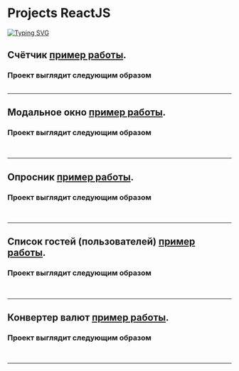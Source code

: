 # Projects ReactJS

[![Typing SVG](https://readme-typing-svg.herokuapp.com?color=%2336BCF7&lines=Projects+ReactJS)](https://github.com/skarb-by/Projects-ReactJS)

## Счётчик [пример работы](https://github.com/skarb-by/Projects-ReactJS/tree/main/counter).

### Проект выглядит следующим образом

<img
  src="https://raw.githubusercontent.com/skarb-by/images/main/help/screenshot/counter.png"
  alt=""
  title=""
  style="display: inline-block; margin: 0 auto; ">

<hr/>

## Модальное окно [пример работы](https://github.com/skarb-by/Projects-ReactJS/tree/main/modal).

### Проект выглядит следующим образом

<img
  src="https://raw.githubusercontent.com/skarb-by/images/main/help/screenshot/modal1.png"
  alt=""
  title=""
  style="display: inline-block; margin: 0 auto;">
<img
  src="https://raw.githubusercontent.com/skarb-by/images/main/help/screenshot/modal2.png"
  alt=""
  title=""
  style="display: inline-block; margin: 0 auto;">

<hr/>

## Опросник [пример работы](https://github.com/skarb-by/Projects-ReactJS/tree/main/quiz).

### Проект выглядит следующим образом

<img
  src="https://raw.githubusercontent.com/skarb-by/images/main/help/screenshot/quiz1.png"
  alt=""
  title=""
  style="display: inline-block; margin: 0 auto;">
<img
  src="https://raw.githubusercontent.com/skarb-by/images/main/help/screenshot/quiz2.png"
  alt=""
  title=""
  style="display: inline-block; margin: 0 auto;">

  <hr/>

## Список гостей (пользователей) [пример работы](https://github.com/skarb-by/Projects-ReactJS/tree/main/users).

### Проект выглядит следующим образом

<img
  src="https://raw.githubusercontent.com/skarb-by/images/main/help/screenshot/users1.png"
  alt=""
  title=""
  style="display: inline-block; margin: 0 auto;">
<img
  src="https://raw.githubusercontent.com/skarb-by/images/main/help/screenshot/users2.png"
  alt=""
  title=""
  style="display: inline-block; margin: 0 auto;">
<img
  src="https://raw.githubusercontent.com/skarb-by/images/main/help/screenshot/users3.png"
  alt=""
  title=""
  style="display: inline-block; margin: 0 auto;">

  <hr/>

## Конвертер валют [пример работы](https://github.com/skarb-by/Projects-ReactJS/tree/main/currency-converter).

### Проект выглядит следующим образом

<img
  src="https://raw.githubusercontent.com/skarb-by/images/main/help/screenshot/currency-converter1.png"
  alt=""
  title=""
  style="display: inline-block; margin: 0 auto;">
<img
  src="https://raw.githubusercontent.com/skarb-by/images/main/help/screenshot/currency-converter2.png"
  alt=""
  title=""
  style="display: inline-block; margin: 0 auto;">

  <hr/>

